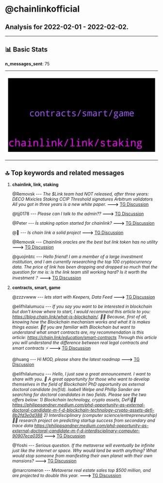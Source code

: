 # **@chainlinkofficial**
 ## Analysis for **2022-02-01** - **2022-02-02**.

---

## 📊 **Basic Stats**

**n_messages_sent**: 75

---
![wordcloud](chainlinkofficial_1Days_wordcloud.png)

---


## 🔝 **Top keywords and related messages**

1. **chainlink, link, staking**

    @Removsk --- *The $Link team had NOT released, after three years: DECO Mixicles Staking CCIP Threshold signatures Arbitrum validators All you got in three years is a new white paper.* **--->** [TG Discussion](https://t.me/chainlinkofficial/370974)

    @tjj0178 --- *Please can I talk to the admin??* **--->** [TG Discussion](https://t.me/chainlinkofficial/371055)

    @Peter --- *İs staking option started for chainlink?* **--->** [TG Discussion](https://t.me/chainlinkofficial/371207)

    @🌙 --- *Is chain link a solid project* **--->** [TG Discussion](https://t.me/chainlinkofficial/371109)

    @Removsk --- *Chainlink oracles are the best but link token has no utility* **--->** [TG Discussion](https://t.me/chainlinkofficial/370975)

    @guojinbtc --- *Hello friend! I am a member of a large investment institution, and I am currently researching the top 100 cryptocurrency data. The price of link has been dropping and dropped so much that the question for me is: is the link team still working hard? Is it worth the investment？* **--->** [TG Discussion](https://t.me/chainlinkofficial/371073)

2. **contracts, smart, game**

    @zzzvwww --- *lets start with Keepers, Data Feed* **--->** [TG Discussion](https://t.me/chainlinkofficial/371172)

    @elifhilalumucu --- *If you say you want to be interested in blockchain but don't know where to start, I would recommend this article to you:  https://blog.chain.link/what-is-blockchain/. 🙏🏻  Because, first of all, knowing how the Blockchain mechanism works and what it is makes things easier.  🙂If you are familiar with Blockchain but want to understand what smart contracts are, my recommendation is this article: https://chain.link/education/smart-contracts  Through this article you will understand the difference between real legal contracts and smart contracts ⚡️* **--->** [TG Discussion](https://t.me/chainlinkofficial/370813)

    @huang --- *Hi MOD, please share the latest roadmap* **--->** [TG Discussion](https://t.me/chainlinkofficial/370837)

    @elifhilalumucu --- *Hello, I just saw a great announcement.  I want to share with you.  🤩 A great opportunity for those who want to develop themselves in the field of Blockchain!   PhD opportunity as external doctoral candidate (m/f/d).  Isabell Welpe and Phillip Sander are searching for doctoral candidates in two fields. Please see the two offers below:  1) Blockchain technology, crypto assets, DeFi👌🏻  https://philippsandner.medium.com/phd-opportunity-as-external-doctoral-candidate-m-f-d-blockchain-technology-crypto-assets-defi-8b2fd3e0d388  2) Interdisciplinary (computer science/entrepreneurship) 👌🏻 research project on predicting startup success from secondary and trace data  https://philippsandner.medium.com/phd-opportunity-as-external-doctoral-candidate-m-f-d-interdisciplinary-computer-90907eca0355* **--->** [TG Discussion](https://t.me/chainlinkofficial/370811)

    @Yoshi --- *Serious question. If the metaverse will eventually be infinite just like the internet or space. Why would land be worth anything? What would stop someone from manifesting their own planet with their own mansions?* **--->** [TG Discussion](https://t.me/chainlinkofficial/370967)

    @marcromeron --- *Metaverse real estate sales top $500 million, and are projected to double this year.* **--->** [TG Discussion](https://t.me/chainlinkofficial/370958)

